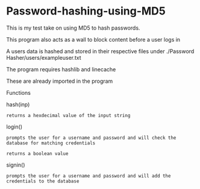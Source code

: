 # Password-hashing-using-MD5

This is my test take on using MD5 to hash passwords.

This program also acts as a wall to block content before a user logs in

A users data is hashed and stored in their respective files under ./Password Hasher/users/exampleuser.txt


The program requires hashlib and linecache

These are already imported in the program


Functions

  hash(inp)
  
    returns a hexdecimal value of the input string
    
  login()
  
    prompts the user for a username and password and will check the database for matching credentials
    
    returns a boolean value
    
  signin()
  
    prompts the user for a username and password and will add the credentials to the database
